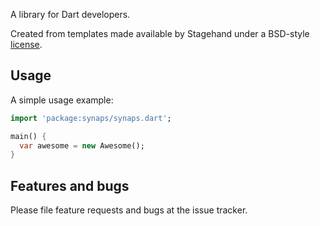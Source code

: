 A library for Dart developers.

Created from templates made available by Stagehand under a BSD-style
[license](https://github.com/dart-lang/stagehand/blob/master/LICENSE).

## Usage

A simple usage example:

```dart
import 'package:synaps/synaps.dart';

main() {
  var awesome = new Awesome();
}
```

## Features and bugs

Please file feature requests and bugs at the issue tracker.
